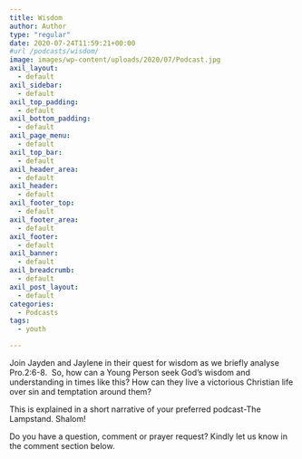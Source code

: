 ```yaml
---
title: Wisdom
author: Author
type: "regular"
date: 2020-07-24T11:59:21+00:00
#url /podcasts/wisdom/
image: images/wp-content/uploads/2020/07/Podcast.jpg
axil_layout:
  - default
axil_sidebar:
  - default
axil_top_padding:
  - default
axil_bottom_padding:
  - default
axil_page_menu:
  - default
axil_top_bar:
  - default
axil_header_area:
  - default
axil_header:
  - default
axil_footer_top:
  - default
axil_footer_area:
  - default
axil_footer:
  - default
axil_banner:
  - default
axil_breadcrumb:
  - default
axil_post_layout:
  - default
categories:
  - Podcasts
tags:
  - youth

---
```

Join Jayden and Jaylene in their quest for wisdom as we briefly analyse Pro.2:6-8.&nbsp; So, how can a Young Person seek God&#8217;s wisdom and understanding in times like this? How can they live a victorious Christian life over sin and temptation around them?

This is explained in a short narrative of your preferred podcast-The Lampstand. Shalom!<figure></figure> 

Do you have a question, comment or prayer request? Kindly let us know in the comment section below.
